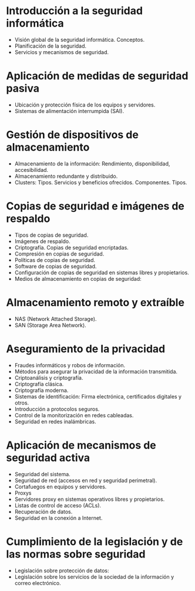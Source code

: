 # Introducción a la seguridad informática
- Visión global de la seguridad informática. Conceptos.
- Planificación de la seguridad.
- Servicios y mecanismos de seguridad.

# Aplicación de medidas de seguridad pasiva
-  Ubicación y protección física de los equipos y servidores.
- Sistemas de alimentación interrumpida (SAI).

# Gestión de dispositivos de almacenamiento
- Almacenamiento de la información: Rendimiento, disponibilidad, accesibilidad.
- Almacenamiento redundante y distribuido.
- Clusters: Tipos. Servicios y beneficios ofrecidos. Componentes. Tipos.

# Copias de seguridad e imágenes de respaldo
- Tipos de copias de seguridad.
- Imágenes de respaldo.
- Criptografía. Copias de seguridad encriptadas.
- Compresión en copias de seguridad.
- Políticas de copias de seguridad.
- Software de copias de seguridad.
- Configuración de copias de seguridad en sistemas libres y propietarios.
- Medios de almacenamiento en copias de seguridad:

# Almacenamiento remoto y extraíble
- NAS (Network Attached Storage).
- SAN (Storage Area Network).

# Aseguramiento de la privacidad
- Fraudes informáticos y robos de información.
- Métodos para asegurar la privacidad de la información transmitida.
- Criptoanálisis y criptografía.
- Criptografía clásica.
- Criptografía moderna.
- Sistemas de identificación: Firma electrónica, certificados digitales y otros.
- Introducción a protocolos seguros.
- Control de la monitorización en redes cableadas.
- Seguridad en redes inalámbricas.

# Aplicación de mecanismos de seguridad activa
- Seguridad del sistema.
- Seguridad de red (accesos en red y seguridad perimetral).
- Cortafuegos en equipos y servidores.
- Proxys
- Servidores proxy en sistemas operativos libres y propietarios.
- Listas de control de acceso (ACLs).
- Recuperación de datos.
- Seguridad en la conexión a Internet.

# Cumplimiento de la legislación y de las normas sobre seguridad
- Legislación sobre protección de datos:
- Legislación sobre los servicios de la sociedad de la información y correo electrónico.
